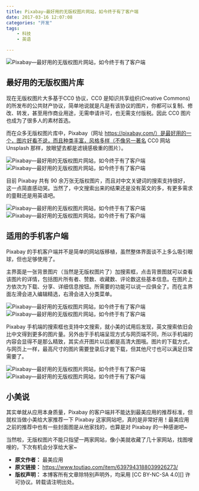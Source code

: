 ```yaml
---
title: Pixabay—最好用的无版权图片网站，如今终于有了客户端
date: 2017-03-16 12:07:08
categories: "开发"
tags:
	- 科技
	- 英语

---
```


![Pixabay—最好用的无版权图片网站，如今终于有了客户端][Pixabay]

## 最好用的无版权图片库 ##

现在无版权图片大多基于CC0 协议，CC0 是知识共享组织(Creative Commons) 的所发布的公共财产协议，简单地说就是凡是有该协议的图片，你都可以复制、修改、转发，甚至用作商业用途，无需申请许可，也无需支付版税。因此 CC0 图片也成为了很多人的素材首选。

而在众多无版权图片库中，Pixabay（网址 https://pixabay.com/）是最好用的一个，图片好看不说，而且种类丰富，风格多样（不像另一著名 CC0 网站 Unsplash 那样，放眼望去都是滤镜感极重的图片）。

![Pixabay—最好用的无版权图片网站，如今终于有了客户端][Pixabay 1]![Pixabay—最好用的无版权图片网站，如今终于有了客户端][Pixabay 2]

目前 Pixabay 共有 90 余万张无版权图片，而且对中文关键词的搜索支持很好，这一点简直感动哭。当然了，中文搜索出来的结果还是没有英文的多，有更多需求的童鞋还是用英语吧。

![Pixabay—最好用的无版权图片网站，如今终于有了客户端][Pixabay 3]![Pixabay—最好用的无版权图片网站，如今终于有了客户端][Pixabay 4]

## 适用的手机客户端 ##

Pixabay 的手机客户端并不是简单的网站版移植，虽然整体界面谈不上多么吸引眼球，但也足够使用了。

主界面是一张背景图片（当然是无版权图片了）加搜索框，点击背景图就可以查看该图片的详情，包括图片所有者、赞数、收藏数、评论数这些基本信息。在图片上方依次为下载、分享、详细信息按钮。所需要的功能可以说一应俱全了。而在主界面左滑会进入编辑精选，右滑会进入分类菜单。

![Pixabay—最好用的无版权图片网站，如今终于有了客户端][Pixabay 5]![Pixabay—最好用的无版权图片网站，如今终于有了客户端][Pixabay 6]

Pixabay 手机端的搜索框也支持中文搜索，就小美的试用后发现，英文搜索依旧会比中文得到更多的图片量。另外由于手机端呈现方式与网页端不同，所以手机端的内容会显得不是那么精致，其实点开图片以后都是高清大图哦。图片的下载方式，与网页上一样，最高尺寸的图片需要登录后才能下载，但其他尺寸也可以满足日常需要了。

![Pixabay—最好用的无版权图片网站，如今终于有了客户端][Pixabay 7]![Pixabay—最好用的无版权图片网站，如今终于有了客户端][Pixabay 8]

## 小美说 ##

其实单就从应用本身质量，Pixabay 的客户端并不能达到最美应用的推荐标准，但就权当做小美给大家推荐一下 Pixabay 这家网站吧，真的是非常好用！最美应用之前的推荐中也有一些封面图是从他家找的，也算是对 Pixabay 的一种感谢吧~

当然啦，无版权图片不能只指望一两家网站，像小美就收藏了几十家网站，找图嗖嗖的，下次有机会分享给大家~


[Pixabay]: /pro/os/crawler/QUJY-FQII-FFRJ.jpg
[Pixabay 1]: /pro/os/crawler/M63Y-FBZV-Q3ME.jpg
[Pixabay 2]: /pro/os/crawler/Y3MV-R2QV-7R7F.jpg
[Pixabay 3]: /pro/os/crawler/MERM-BJFA-Q2MM.jpg
[Pixabay 4]: /pro/os/crawler/R67J-BEA7-JNBY.jpg
[Pixabay 5]: /pro/os/crawler/VA7J-MIFR-VZ6R.jpg
[Pixabay 6]: /pro/os/crawler/VFQQ-UZIF-VNBQ.jpg
[Pixabay 7]: /pro/os/crawler/Y6J2-IQBA-RNNV.jpg
[Pixabay 8]: /pro/os/crawler/U2EV-6JQB-VEIM.jpg
 *  **原文作者：** 最美应用
 *  **原文链接：** https://www.toutiao.com/item/6397943188039926273/
 *  **版权声明：** 本博客所有文章除特别声明外，均采用 [CC BY-NC-SA 4.0][] 许可协议。转载请注明出处。